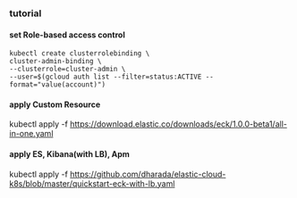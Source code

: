 ### tutorial 

#### set Role-based access control

```
kubectl create clusterrolebinding \
cluster-admin-binding \
--clusterrole=cluster-admin \
--user=$(gcloud auth list --filter=status:ACTIVE --format="value(account)")
```

#### apply Custom Resource 
kubectl apply -f https://download.elastic.co/downloads/eck/1.0.0-beta1/all-in-one.yaml

#### apply ES, Kibana(with LB), Apm 
kubectl apply -f https://github.com/dharada/elastic-cloud-k8s/blob/master/quickstart-eck-with-lb.yaml


